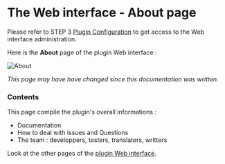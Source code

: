 # The Web interface - About page

Please refer to STEP 3 [Plugin Configuration](Plugin_Configuration.md) to get access to the Web interface administration.

Here is the __About__ page of the plugin Web interface :

![About](../Images/EN_WebUI-About.png)

*This page may have have changed since this documentation was written.*

### Contents

This page compile the plugin's overall informations :

* Documentation
* How to deal with issues and Questions
* The team : developpers, testers, translaters, writters


Look at the other pages of the [plugin Web interface](Readme.md#plugins-web-interface).
